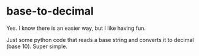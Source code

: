 # base-to-decimal

Yes. I know there is an easier way, but I like having fun.

Just some python code that reads a base string and converts it to decimal (base 10).
Super simple.
